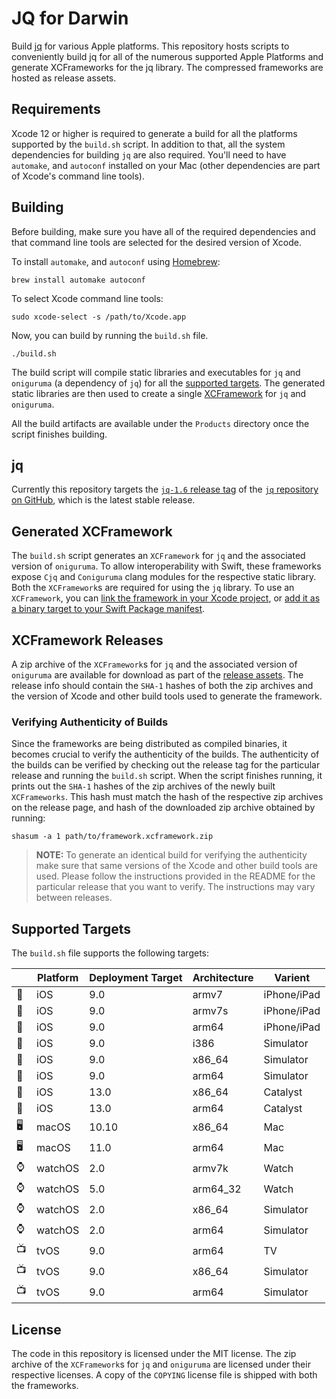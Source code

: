 # JQ for Darwin

Build [jq](https://stedolan.github.io/jq/) for various Apple platforms. This repository hosts scripts to conveniently build jq for all of the numerous supported Apple Platforms and generate XCFrameworks for the jq library. The compressed frameworks are hosted as release assets.

## Requirements

Xcode 12 or higher is required to generate a build for all the platforms supported by the `build.sh` script. In addition to that, all the system dependencies for building `jq` are also required. You'll need to have `automake`, and `autoconf` installed on your Mac (other dependencies are part of Xcode's command line tools).

## Building

Before building, make sure you have all of the required dependencies and that command line tools are selected for the desired version of Xcode. 

To install `automake`, and `autoconf` using [Homebrew](https://brew.sh):

```
brew install automake autoconf
```

To select Xcode command line tools:

```
sudo xcode-select -s /path/to/Xcode.app
```

Now, you can build by running the `build.sh` file.

```
./build.sh
```

The build script will compile static libraries and executables for `jq` and `oniguruma` (a dependency of `jq`) for all the [supported targets](#Supported-Targets). The generated static libraries are then used to create a single [XCFramework](https://help.apple.com/xcode/mac/11.4/#/dev6f6ac218b) for `jq` and `oniguruma`.

All the build artifacts are available under the `Products` directory once the script finishes building.

## jq

Currently this repository targets the [`jq-1.6` release tag](https://github.com/stedolan/jq/tree/jq-1.6) of the [`jq` repository on GitHub](https://github.com/stedolan/jq), which is the latest stable release.

## Generated XCFramework

The `build.sh` script generates an `XCFramework` for `jq` and the associated version of `oniguruma`. To allow interoperability with Swift, these frameworks expose `Cjq` and `Coniguruma` clang modules for the respective static library. Both the `XCFramework`s are required for using the `jq` library. To use an `XCFramework`, you can [link the framework in your Xcode project](https://help.apple.com/xcode/mac/11.4/#/dev51a648b07), or [add it as a binary target to your Swift Package manifest](https://developer.apple.com/documentation/swift_packages/distributing_binary_frameworks_as_swift_packages).

## XCFramework Releases

A zip archive of the `XCFramework`s for `jq` and the associated version of `oniguruma` are available for download as part of the [release assets](https://github.com/Sameesunkaria/JQ-Darwin/releases). The release info should contain the `SHA-1` hashes of both the zip archives and the version of Xcode and other build tools used to generate the framework.

### Verifying Authenticity of Builds

Since the frameworks are being distributed as compiled binaries, it becomes crucial to verify the authenticity of the builds. The authenticity of the builds can be verified by checking out the release tag for the particular release and running the `build.sh` script. When the script finishes running, it prints out the `SHA-1` hashes of the zip archives of the newly built `XCFrameworks`. This hash must match the hash of the respective zip archives on the release page, and hash of the downloaded zip archive obtained by running:

```
shasum -a 1 path/to/framework.xcframework.zip
```

>**NOTE:** To generate an identical build for verifying the authenticity make sure that same versions of the Xcode and other build tools are used. Please follow the instructions provided in the README for the particular release that you want to verify. The instructions may vary between releases.

## Supported Targets

The `build.sh` file supports the following targets:

|   | Platform | Deployment Target | Architecture | Varient     |
|---|----------|-------------------|--------------|-------------|
| 📱 | iOS      | 9.0               | armv7        | iPhone/iPad |
| 📱 | iOS      | 9.0               | armv7s       | iPhone/iPad |
| 📱 | iOS      | 9.0               | arm64        | iPhone/iPad |
| 📱 | iOS      | 9.0               | i386         | Simulator   |
| 📱 | iOS      | 9.0               | x86_64       | Simulator   |
| 📱 | iOS      | 9.0               | arm64        | Simulator   |
| 📱 | iOS      | 13.0              | x86_64       | Catalyst    |
| 📱 | iOS      | 13.0              | arm64        | Catalyst    |
| 🖥 | macOS    | 10.10             | x86_64       | Mac         |
| 🖥 | macOS    | 11.0              | arm64        | Mac         |
| ⌚️ | watchOS  | 2.0               | armv7k       | Watch       |
| ⌚️ | watchOS  | 5.0               | arm64_32     | Watch       |
| ⌚️ | watchOS  | 2.0               | x86_64       | Simulator   |
| ⌚️ | watchOS  | 2.0               | arm64        | Simulator   |
| 📺 | tvOS     | 9.0               | arm64        | TV          |
| 📺 | tvOS     | 9.0               | x86_64       | Simulator   |
| 📺 | tvOS     | 9.0               | arm64        | Simulator   |

## License

The code in this repository is licensed under the MIT license. The zip archive of the `XCFramework`s for `jq` and `oniguruma` are licensed under their respective licenses. A copy of the `COPYING` license file is shipped with both the frameworks.
